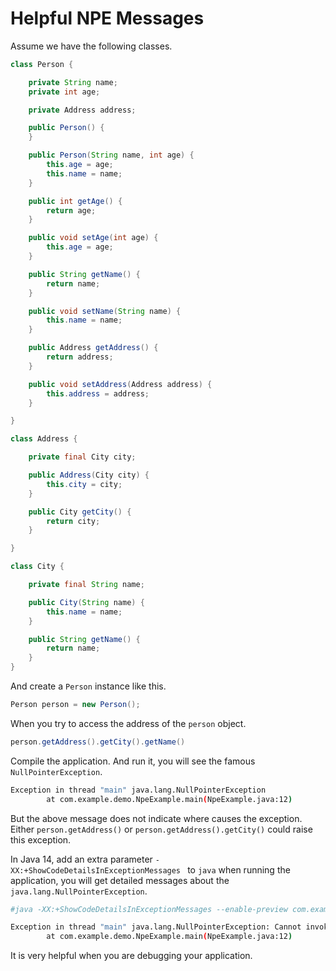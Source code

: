 # Helpful NPE Messages



Assume we have the following classes. 

```java
class Person {

    private String name;
    private int age;

    private Address address;

    public Person() {
    }

    public Person(String name, int age) {
        this.age = age;
        this.name = name;
    }

    public int getAge() {
        return age;
    }

    public void setAge(int age) {
        this.age = age;
    }

    public String getName() {
        return name;
    }

    public void setName(String name) {
        this.name = name;
    }

    public Address getAddress() {
        return address;
    }

    public void setAddress(Address address) {
        this.address = address;
    }

}

class Address {

    private final City city;

    public Address(City city) {
        this.city = city;
    }

    public City getCity() {
        return city;
    }

}

class City {

    private final String name;

    public City(String name) {
        this.name = name;
    }

    public String getName() {
        return name;
    }
}
```

And create a `Person` instance like this.

```java
Person person = new Person();
```

When you try to access the address of the `person` object.

```java
person.getAddress().getCity().getName()
```

Compile the application. And run it, you will see the famous `NullPointerException`.

```bash
Exception in thread "main" java.lang.NullPointerException
        at com.example.demo.NpeExample.main(NpeExample.java:12)
```

But the above message does not indicate where causes the exception.  Either `person.getAddress()` or `person.getAddress().getCity()` could raise this exception.

In Java 14, add an extra parameter `-XX:+ShowCodeDetailsInExceptionMessages ` to `java` when running the application, you will get detailed messages about the `java.lang.NullPointerException`.

```bash
#java -XX:+ShowCodeDetailsInExceptionMessages --enable-preview com.example.demo.NpeExample

Exception in thread "main" java.lang.NullPointerException: Cannot invoke "com.example.demo.Address.getCity()" because the return value of "com.example.demo.Person.getAddress()" is null
        at com.example.demo.NpeExample.main(NpeExample.java:12)
```
It is very helpful when you are debugging your application.

​        



